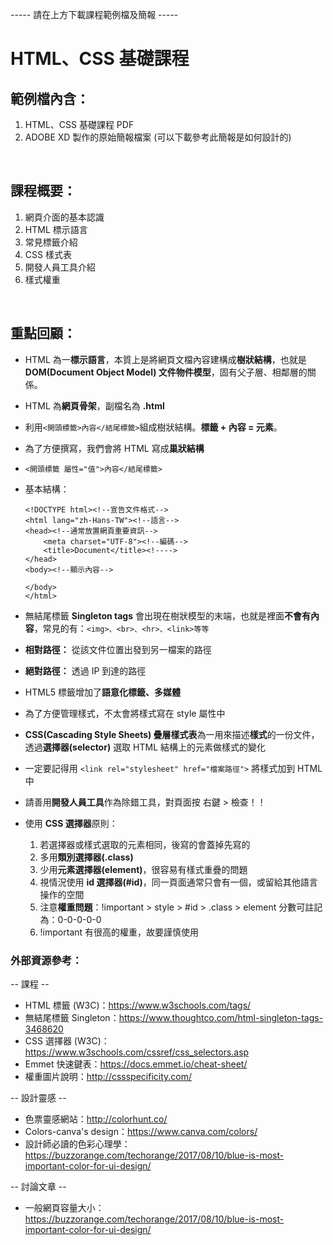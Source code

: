 ----- 請在上方下載課程範例檔及簡報 -----
# HTML、CSS 基礎課程
## 範例檔內含：
1. HTML、CSS 基礎課程 PDF 
2. ADOBE XD 製作的原始簡報檔案 (可以下載參考此簡報是如何設計的)

&nbsp;

## 課程概要：
1. 網頁介面的基本認識
2. HTML 標示語言
3. 常見標籤介紹
4. CSS 樣式表
5. 開發人員工具介紹
6. 樣式權重

&nbsp;

## 重點回顧：
* HTML 為一**標示語言**，本質上是將網頁文檔內容建構成**樹狀結構**，也就是 **DOM(Document Object Model) 文件物件模型**，固有父子層、相鄰層的關係。 
* HTML 為**網頁骨架**，副檔名為 **.html**
* 利用`<開頭標籤>內容</結尾標籤>`組成樹狀結構。**標籤 + 內容 = 元素**。
* 為了方便撰寫，我們會將 HTML 寫成**巢狀結構**
* `<開頭標籤 屬性="值">內容</結尾標籤>`
* 基本結構：

    ```
    <!DOCTYPE html><!--宣告文件格式-->
    <html lang="zh-Hans-TW"><!--語言-->
    <head><!--通常放置網頁重要資訊-->
        <meta charset="UTF-8"><!--編碼-->
        <title>Document</title><!---->
    </head>
    <body><!--顯示內容-->

    </body>
    </html>
    ```
* 無結尾標籤 **Singleton tags** 會出現在樹狀模型的末端，也就是裡面**不會有內容**，常見的有：`<img>、<br>、<hr>、<link>等等`
* **相對路徑：** 從該文件位置出發到另一檔案的路徑
* **絕對路徑：** 透過 IP 到達的路徑
* HTML5 標籤增加了**語意化標籤、多媒體**
* 為了方便管理樣式，不太會將樣式寫在 style 屬性中
* **CSS(Cascading Style Sheets) 疊層樣式表**為一用來描述**樣式**的一份文件，透過**選擇器(selector)** 選取 HTML 結構上的元素做樣式的變化
* 一定要記得用 `<link rel="stylesheet" href="檔案路徑">` 將樣式加到 HTML 中
* 請善用**開發人員工具**作為除錯工具，對頁面按 右鍵 > 檢查！！
* 使用 **CSS 選擇器**原則：
    1. 若選擇器或樣式選取的元素相同，後寫的會蓋掉先寫的
    2. 多用**類別選擇器(.class)**
    3. 少用**元素選擇器(element)**，很容易有樣式重疊的問題
    4. 視情況使用 **id 選擇器(#id)**，同一頁面通常只會有一個，或留給其他語言操作的空間
    5. 注意**權重問題**：!important > style > #id > .class > element
        分數可註記為：0-0-0-0-0
    6. !important 有很高的權重，故要謹慎使用

### 外部資源參考：
-- 課程 --
* HTML 標籤 (W3C)：https://www.w3schools.com/tags/
* 無結尾標籤 Singleton：https://www.thoughtco.com/html-singleton-tags-3468620
* CSS 選擇器 (W3C)：https://www.w3schools.com/cssref/css_selectors.asp
* Emmet 快速鍵表：https://docs.emmet.io/cheat-sheet/
* 權重圖片說明：http://cssspecificity.com/

-- 設計靈感 --
* 色票靈感網站：http://colorhunt.co/
* Colors-canva's design：https://www.canva.com/colors/
* 設計師必讀的色彩心理學：https://buzzorange.com/techorange/2017/08/10/blue-is-most-important-color-for-ui-design/

-- 討論文章 --
* 一般網頁容量大小：https://buzzorange.com/techorange/2017/08/10/blue-is-most-important-color-for-ui-design/
